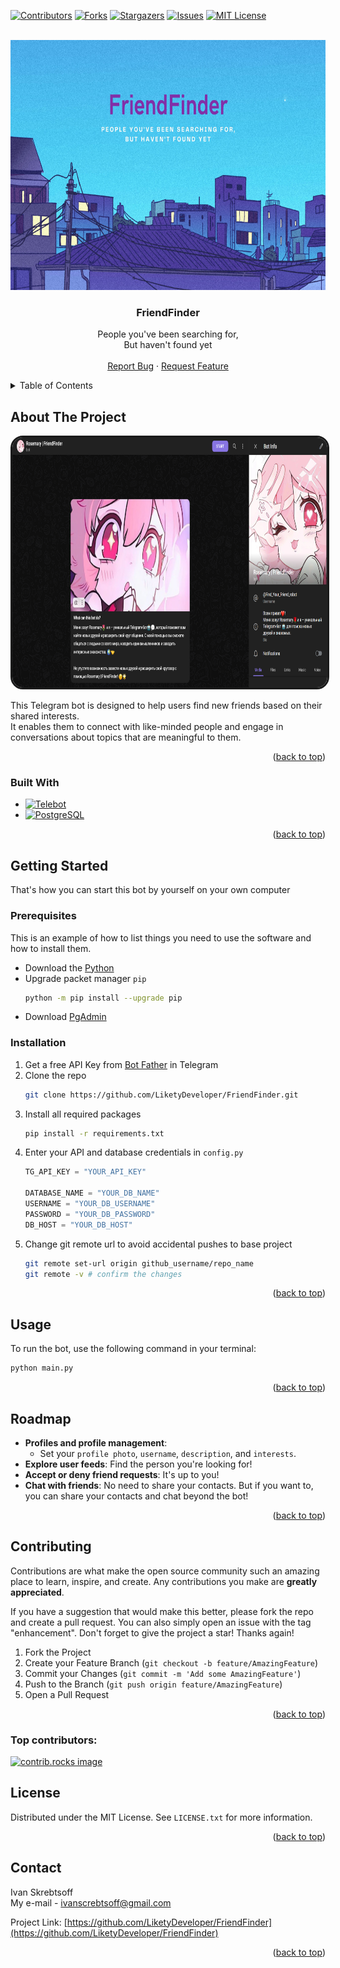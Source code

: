 <a id="readme-top"></a>

[![Contributors][contributors-shield]][contributors-url]
[![Forks][forks-shield]][forks-url]
[![Stargazers][stars-shield]][stars-url]
[![Issues][issues-shield]][issues-url]
[![MIT License][license-shield]][license-url]



<!-- PROJECT LOGO -->
<br />
<div align="center">
  <a href="https://github.com/LiketyDeveloper/FriendFinder">
    <img src="static\FriendFinder.jpg" height=400>
  </a>

<h3 align="center"><strong>FriendFinder</strong></h3>

  <p align="center">
    People you've been searching for,
    <br /> But haven't found yet
    <br />
    <br />
    <a href="https://github.com/LiketyDeveloper/FriendFinder/issues/new?labels=bug&template=bug-report---.md">Report Bug</a>
    ·
    <a href="https://github.com/LiketyDeveloper/FriendFinder/issues/new?labels=enhancement&template=feature-request---.md">Request Feature</a>
  </p>
</div>



<!-- TABLE OF CONTENTS -->
<details>
  <summary>Table of Contents</summary>
  <ol>
    <li>
      <a href="#about-the-project">About The Project</a>
      <ul>
        <li><a href="#built-with">Built With</a></li>
      </ul>
    </li>
    <li>
      <a href="#getting-started">Getting Started</a>
      <ul>
        <li><a href="#prerequisites">Prerequisites</a></li>
        <li><a href="#installation">Installation</a></li>
      </ul>
    </li>
    <li><a href="#usage">Usage</a></li>
    <li><a href="#roadmap">Roadmap</a></li>
    <li><a href="#contributing">Contributing</a></li>
    <li><a href="#license">License</a></li>
    <li><a href="#contact">Contact</a></li>
  </ol>
</details>



<!-- ABOUT THE PROJECT -->
## About The Project

<img src="static\screenshot.png" height=400 style="border: 3px solid;border-radius: 20px;">

This Telegram bot is designed to help users find new friends based on their shared interests. 
<br /> It enables them to connect with like-minded people and engage in conversations about topics that are meaningful to them.

<p align="right">(<a href="#readme-top">back to top</a>)</p>



### Built With
* [![Telebot][Telebot]][Telebot-url]
* [![PostgreSQL][PostgreSQL]][PostgreSQL-url]

<p align="right">(<a href="#readme-top">back to top</a>)</p>



<!-- GETTING STARTED -->
## Getting Started

That's how you can start this bot by yourself on your own computer

### Prerequisites

This is an example of how to list things you need to use the software and how to install them.

* Download the [Python](https://www.python.org/downloads/)
* Upgrade packet manager `pip`
  ```sh
  python -m pip install --upgrade pip
  ```
* Download [PgAdmin](https://www.pgadmin.org/download/)

### Installation

1. Get a free API Key from [Bot Father](https://web.telegram.org/a/#93372553) in Telegram
2. Clone the repo
   ```sh
   git clone https://github.com/LiketyDeveloper/FriendFinder.git
   ```
3. Install all required packages
   ```sh
   pip install -r requirements.txt
   ```
4. Enter your API and database credentials in `config.py`
   ```python
   TG_API_KEY = "YOUR_API_KEY"

   DATABASE_NAME = "YOUR_DB_NAME"
   USERNAME = "YOUR_DB_USERNAME"
   PASSWORD = "YOUR_DB_PASSWORD"
   DB_HOST = "YOUR_DB_HOST"
   ```
5. Change git remote url to avoid accidental pushes to base project
   ```sh
   git remote set-url origin github_username/repo_name
   git remote -v # confirm the changes
   ```

<p align="right">(<a href="#readme-top">back to top</a>)</p>



<!-- USAGE EXAMPLES -->
## Usage

To run the bot, use the following command in your terminal:
```Python
python main.py
```

<p align="right">(<a href="#readme-top">back to top</a>)</p>



<!-- ROADMAP -->
## Roadmap

- **Profiles and profile management**:
    - Set your `profile photo`, `username`, `description`, and `interests`.
- **Explore user feeds**: Find the person you're looking for!
- **Accept or deny friend requests**: It's up to you!
- **Chat with friends**: No need to share your contacts. But if you want to, you can share your contacts and chat beyond the bot!


<p align="right">(<a href="#readme-top">back to top</a>)</p>



<!-- CONTRIBUTING -->
## Contributing

Contributions are what make the open source community such an amazing place to learn, inspire, and create. Any contributions you make are **greatly appreciated**.

If you have a suggestion that would make this better, please fork the repo and create a pull request. You can also simply open an issue with the tag "enhancement".
Don't forget to give the project a star! Thanks again!

1. Fork the Project
2. Create your Feature Branch (`git checkout -b feature/AmazingFeature`)
3. Commit your Changes (`git commit -m 'Add some AmazingFeature'`)
4. Push to the Branch (`git push origin feature/AmazingFeature`)
5. Open a Pull Request

<p align="right">(<a href="#readme-top">back to top</a>)</p>

### Top contributors:

<a href="https://github.com/LiketyDeveloper/FriendFinder/graphs/contributors">
  <img src="https://contrib.rocks/image?repo=LiketyDeveloper/FriendFinder" alt="contrib.rocks image" />
</a>



<!-- LICENSE -->
## License

Distributed under the MIT License. See `LICENSE.txt` for more information.

<p align="right">(<a href="#readme-top">back to top</a>)</p>



<!-- CONTACT -->
## Contact

Ivan Skrebtsoff <br />
My e-mail - ivanscrebtsoff@gmail.com

Project Link: [https://github.com/LiketyDeveloper/FriendFinder](https://github.com/LiketyDeveloper/FriendFinder)

<p align="right">(<a href="#readme-top">back to top</a>)</p>


<!-- MARKDOWN LINKS & IMAGES -->
[contributors-shield]: https://img.shields.io/github/contributors/LiketyDeveloper/FriendFinder.svg?style=for-the-badge
[contributors-url]: https://github.com/LiketyDeveloper/FriendFinder/graphs/contributors
[forks-shield]: https://img.shields.io/github/forks/LiketyDeveloper/FriendFinder.svg?style=for-the-badge
[forks-url]: https://github.com/LiketyDeveloper/FriendFinder/network/members
[stars-shield]: https://img.shields.io/github/stars/LiketyDeveloper/FriendFinder.svg?style=for-the-badge
[stars-url]: https://github.com/LiketyDeveloper/FriendFinder/stargazers
[issues-shield]: https://img.shields.io/github/issues/LiketyDeveloper/FriendFinder.svg?style=for-the-badge
[issues-url]: https://github.com/LiketyDeveloper/FriendFinder/issues
[license-shield]: https://img.shields.io/github/license/LiketyDeveloper/FriendFinder.svg?style=for-the-badge
[license-url]: https://github.com/LiketyDeveloper/FriendFinder/blob/master/LICENSE.txt

[Telebot]: https://img.shields.io/badge/Telebot-000000?style=for-the-badge&logo=telegram&logoColor=white
[Telebot-url]: https://pytba.readthedocs.io/en/latest
[PostgreSQL]: https://img.shields.io/badge/PostgreSQL-000000?style=for-the-badge&logo=postgresql&logoColor=white
[PostgreSQL-url]: https://www.postgresql.org/
